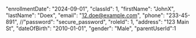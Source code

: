 "enrollmentDate": "2024-09-01",
"classId": 1,
"firstName": "JohnX",
"lastName": "Doex",
"email": "12.doe@example.com",
"phone": "233-45-891",
//"password": "secure_password",
"roleId": 1,
"address": "123 Main St",
"dateOfBirth": "2010-01-01",
"gender": "Male",
"parentUserId":1
